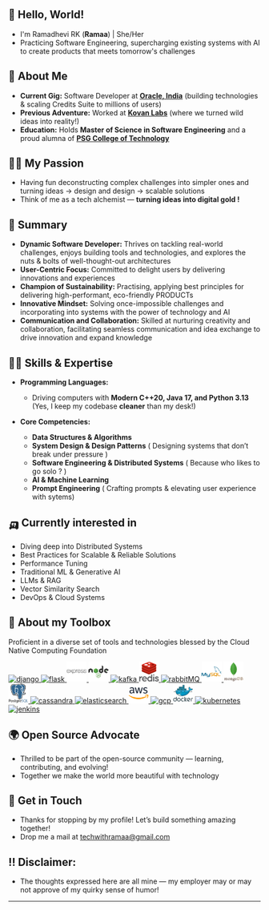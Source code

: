 ## 🐼 Hello, World! 

- I'm Ramadhevi RK (**Ramaa**) | She/Her
- Practicing Software Engineering, supercharging existing systems with AI to create products that meets tomorrow's challenges

## 🥑 About Me

- **Current Gig:** Software Developer at **[Oracle, India](https://oracle.com)** (building technologies & scaling Credits Suite to millions of users)
- **Previous Adventure:** Worked at **[Kovan Labs](https://kovanlabs.com)**  (where we turned wild ideas into reality!)  
- **Education:** Holds **Master of Science in Software Engineering** and a proud alumna of **[PSG College of Technology](https://www.psgtech.edu/index1.php)**

## 🏄‍♀️ My Passion

-  Having fun deconstructing complex challenges into simpler ones and turning ideas -> design and design -> scalable solutions
-  Think of me as a tech alchemist — **turning ideas into digital gold !**

## 🍁 Summary

- **Dynamic Software Developer:** Thrives on tackling real-world challenges, enjoys building tools and technologies, and explores the nuts & bolts of well-thought-out architectures
- **User-Centric Focus:** Committed to delight users by delivering innovations and experiences
- **Champion of Sustainability:** Practising, applying best principles for delivering high-performant, eco-friendly PRODUCTs
- **Innovative Mindset:** Solving once-impossible challenges and incorporating into systems with the power of technology and AI
- **Communication and Collaboration:** Skilled at nurturing creativity and collaboration, facilitating seamless communication and idea exchange to drive innovation and expand knowledge


## 🍋‍🟩 Skills & Expertise

- **Programming Languages:**  
  - Driving computers with **Modern C++20, Java 17, and Python 3.13** (Yes, I keep my codebase **cleaner** than my desk!)

- **Core Competencies:**  
  - **Data Structures & Algorithms** 
  - **System Design & Design Patterns** ( Designing systems that don’t break under pressure )  
  - **Software Engineering & Distributed Systems** ( Because who likes to go solo ? )  
  - **AI & Machine Learning** 
  - **Prompt Engineering** ( Crafting prompts & elevating user experience with sytems)

## 🛺 Currently interested in

- Diving deep into Distributed Systems
- Best Practices for Scalable & Reliable Solutions
- Performance Tuning
- Traditional ML & Generative AI
- LLMs & RAG  
- Vector Similarity Search 
- DevOps & Cloud Systems

## 🪸 About my Toolbox

Proficient in a diverse set of tools and technologies blessed by the Cloud Native Computing Foundation

<p align="left">  
  <!-- Backend Related -->
  <a href="https://www.djangoproject.com/" target="_blank" rel="noreferrer">
    <img src="https://cdn.worldvectorlogo.com/logos/django.svg" alt="django" width="40" height="40"/>
  </a>
  <a href="https://flask.palletsprojects.com/" target="_blank" rel="noreferrer">
    <img src="https://www.vectorlogo.zone/logos/pocoo_flask/pocoo_flask-icon.svg" alt="flask" width="40" height="40"/>
  </a>
  <a href="https://expressjs.com" target="_blank" rel="noreferrer">
    <img src="https://raw.githubusercontent.com/devicons/devicon/master/icons/express/express-original-wordmark.svg" alt="express" width="40" height="40"/>
  </a>
  <a href="https://nodejs.org" target="_blank" rel="noreferrer">
    <img src="https://raw.githubusercontent.com/devicons/devicon/master/icons/nodejs/nodejs-original-wordmark.svg" alt="nodejs" width="40" height="40"/>
  </a>
  
  <!-- Streaming & Caching Related -->
  <a href="https://kafka.apache.org/" target="_blank" rel="noreferrer">
    <img src="https://www.vectorlogo.zone/logos/apache_kafka/apache_kafka-icon.svg" alt="kafka" width="40" height="40"/>
  </a>
  <a href="https://redis.io" target="_blank" rel="noreferrer">
    <img src="https://raw.githubusercontent.com/devicons/devicon/master/icons/redis/redis-original-wordmark.svg" alt="redis" width="40" height="40"/>
  </a>
  <a href="https://www.rabbitmq.com" target="_blank" rel="noreferrer">
    <img src="https://www.vectorlogo.zone/logos/rabbitmq/rabbitmq-icon.svg" alt="rabbitMQ" width="40" height="40"/>
  </a>
  
  <!-- Database Related -->
  <a href="https://www.mysql.com/" target="_blank" rel="noreferrer">
    <img src="https://raw.githubusercontent.com/devicons/devicon/master/icons/mysql/mysql-original-wordmark.svg" alt="mysql" width="40" height="40"/>
  </a>
  <a href="https://www.mongodb.com/" target="_blank" rel="noreferrer">
    <img src="https://raw.githubusercontent.com/devicons/devicon/master/icons/mongodb/mongodb-original-wordmark.svg" alt="mongodb" width="40" height="40"/>
  </a>
  <a href="https://www.postgresql.org" target="_blank" rel="noreferrer">
    <img src="https://raw.githubusercontent.com/devicons/devicon/master/icons/postgresql/postgresql-original-wordmark.svg" alt="postgresql" width="40" height="40"/>
  </a>
  <a href="https://cassandra.apache.org/" target="_blank" rel="noreferrer">
    <img src="https://www.vectorlogo.zone/logos/apache_cassandra/apache_cassandra-icon.svg" alt="cassandra" width="40" height="40"/>
  </a>
  <a href="https://www.elastic.co" target="_blank" rel="noreferrer">
    <img src="https://www.vectorlogo.zone/logos/elastic/elastic-icon.svg" alt="elasticsearch" width="40" height="40"/>
  </a>

  <!-- Cloud & Automation Related -->
  <a href="https://aws.amazon.com" target="_blank" rel="noreferrer">
    <img src="https://raw.githubusercontent.com/devicons/devicon/master/icons/amazonwebservices/amazonwebservices-original-wordmark.svg" alt="aws" width="40" height="40"/>
  </a>
  <a href="https://cloud.google.com" target="_blank" rel="noreferrer">
    <img src="https://www.vectorlogo.zone/logos/google_cloud/google_cloud-icon.svg" alt="gcp" width="40" height="40"/>
  </a>
  <a href="https://www.docker.com/" target="_blank" rel="noreferrer">
    <img src="https://raw.githubusercontent.com/devicons/devicon/master/icons/docker/docker-original-wordmark.svg" alt="docker" width="40" height="40"/>
  </a>
  <a href="https://kubernetes.io" target="_blank" rel="noreferrer">
    <img src="https://www.vectorlogo.zone/logos/kubernetes/kubernetes-icon.svg" alt="kubernetes" width="40" height="40"/>
  </a>
  <a href="https://www.jenkins.io" target="_blank" rel="noreferrer">
    <img src="https://www.vectorlogo.zone/logos/jenkins/jenkins-icon.svg" alt="jenkins" width="40" height="40"/>
  </a>
</p>



## 🌍 Open Source Advocate

- Thrilled to be part of the open-source community — learning, contributing, and evolving!
- Together we make the world more beautiful with technology

## 💫 Get in Touch

- Thanks for stopping by my profile! Let’s build something amazing together!
- Drop me a mail at [techwithramaa@gmail.com](mailto:techwithramaa@gmail.com)

## ‼️ **Disclaimer:**  
- The thoughts expressed here are all mine — my employer may or may not approve of my quirky sense of humor!

---


<!---
EngineeringWithRamaa/EngineeringWithRamaa is a ✨ special ✨ repository because its `README.md` (this file) appears on your GitHub profile.
You can click the Preview link to take a look at your changes.
--->
